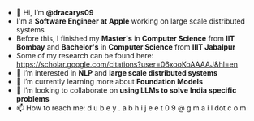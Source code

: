- 👋 Hi, I’m **@dracarys09**
- I'm a **Software Engineer at Apple** working on large scale distributed systems
- Before this, I finished my **Master's** in **Computer Science** from **IIT Bombay** and **Bachelor's** in **Computer Science** from **IIIT Jabalpur**
- Some of my research can be found here: https://scholar.google.com/citations?user=06xooKoAAAAJ&hl=en
- 👀 I’m interested in **NLP** and **large scale distributed systems**
- 🌱 I’m currently learning more about **Foundation Models**
- 💞️ I’m looking to collaborate on **using LLMs to solve India specific problems**
- 📫 How to reach me: d u b e y . a b h i j e e t 0 9 @ g m a i l dot c o m

<!---
dracarys09/dracarys09 is a ✨ special ✨ repository because its `README.md` (this file) appears on your GitHub profile.
You can click the Preview link to take a look at your changes.
--->
